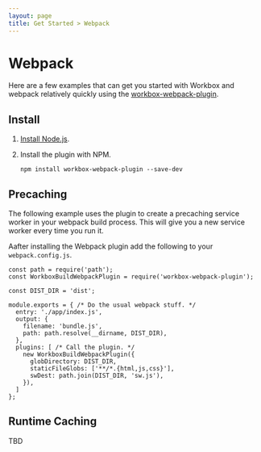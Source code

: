 ```yaml
---
layout: page
title: Get Started > Webpack
---
```


# Webpack

Here are a few examples that can get you started with Workbox and webpack
relatively quickly using the
[workbox-webpack-plugin](https://www.npmjs.com/package/workbox-webpack-plugin).

## Install

1. [Install Node.js](https://nodejs.org/en/).
1. Install the plugin with NPM.

    ```
    npm install workbox-webpack-plugin --save-dev
    ```

## Precaching

The following example uses the plugin to create a precaching service worker in
your webpack build process. This will give you a new service worker every time
you run it.

Aafter installing the Webpack plugin add the following to your `webpack.config.js`.

```
const path = require('path');
const WorkboxBuildWebpackPlugin = require('workbox-webpack-plugin');

const DIST_DIR = 'dist';

module.exports = { /* Do the usual webpack stuff. */
  entry: './app/index.js',
  output: {
    filename: 'bundle.js',
    path: path.resolve(__dirname, DIST_DIR),
  },
  plugins: [ /* Call the plugin. */
    new WorkboxBuildWebpackPlugin({
      globDirectory: DIST_DIR,
      staticFileGlobs: ['**/*.{html,js,css}'],
      swDest: path.join(DIST_DIR, 'sw.js'),
    }),
  ]
};
```

## Runtime Caching

TBD
